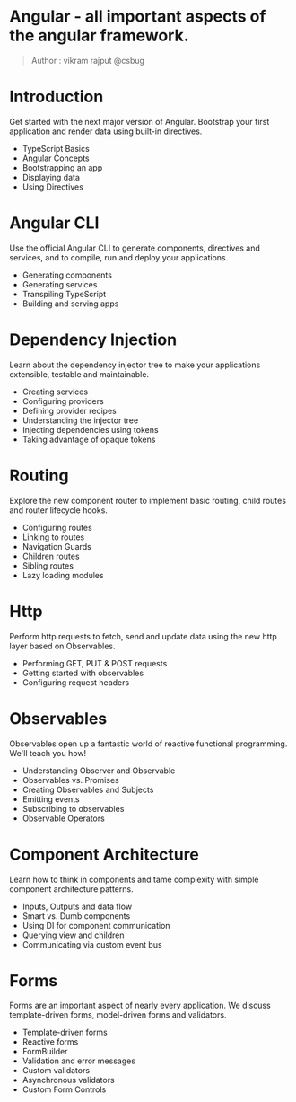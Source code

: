 # Angular -  all important aspects of the angular framework.
> Author : vikram rajput @csbug

# Introduction
Get started with the next major version of Angular. Bootstrap your first application and render data using built-in directives.
  
- TypeScript Basics
- Angular Concepts
- Bootstrapping an app
- Displaying data
- Using Directives

# Angular CLI
Use the official Angular CLI to generate components, directives and services, and to compile, run and deploy your applications.

- Generating components
- Generating services
- Transpiling TypeScript
- Building and serving apps

# Dependency Injection
Learn about the dependency injector tree to make your applications extensible, testable and maintainable.

- Creating services
- Configuring providers
- Defining provider recipes
- Understanding the injector tree
- Injecting dependencies using tokens
- Taking advantage of opaque tokens

# Routing
Explore the new component router to implement basic routing, child routes and router lifecycle hooks.

- Configuring routes
- Linking to routes
- Navigation Guards
- Children routes
- Sibling routes
- Lazy loading modules

# Http
Perform http requests to fetch, send and update data using the new http layer based on Observables.

- Performing GET, PUT & POST requests
- Getting started with observables
- Configuring request headers

# Observables
Observables open up a fantastic world of reactive functional programming. We'll teach you how!

- Understanding Observer and Observable
- Observables vs. Promises
- Creating Observables and Subjects
- Emitting events
- Subscribing to observables
- Observable Operators

# Component Architecture
Learn how to think in components and tame complexity with simple component architecture patterns.

- Inputs, Outputs and data flow
- Smart vs. Dumb components
- Using DI for component communication
- Querying view and children
- Communicating via custom event bus

# Forms
Forms are an important aspect of nearly every application. We discuss template-driven forms, model-driven forms and validators.

- Template-driven forms
- Reactive forms
- FormBuilder
- Validation and error messages
- Custom validators
- Asynchronous validators
- Custom Form Controls
